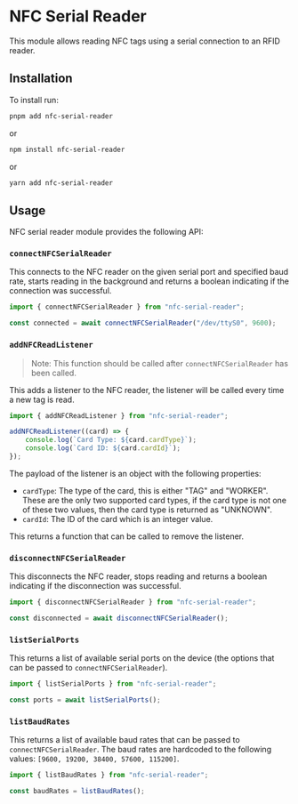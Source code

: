 # NFC Serial Reader

This module allows reading NFC tags using a serial connection to an RFID reader.

## Installation

To install run:

```bash
pnpm add nfc-serial-reader
```

or

```bash
npm install nfc-serial-reader
```

or

```bash
yarn add nfc-serial-reader
```

## Usage

NFC serial reader module provides the following API:

### `connectNFCSerialReader`

This connects to the NFC reader on the given serial port and specified baud rate, starts reading in
the background and returns a boolean indicating if the connection was successful.

```typescript
import { connectNFCSerialReader } from "nfc-serial-reader";

const connected = await connectNFCSerialReader("/dev/ttyS0", 9600);
```

### `addNFCReadListener`

> Note: This function should be called after `connectNFCSerialReader` has been called.

This adds a listener to the NFC reader, the listener will be called every time a new tag is read.

```typescript
import { addNFCReadListener } from "nfc-serial-reader";

addNFCReadListener((card) => {
	console.log(`Card Type: ${card.cardType}`);
	console.log(`Card ID: ${card.cardId}`);
});
```

The payload of the listener is an object with the following properties:

- `cardType`: The type of the card, this is either "TAG" and "WORKER". These are the only two
  supported card types, if the card type is not one of these two values, then the card type
  is returned as "UNKNOWN".
- `cardId`: The ID of the card which is an integer value.

This returns a function that can be called to remove the listener.

### `disconnectNFCSerialReader`

This disconnects the NFC reader, stops reading and returns a boolean indicating if the
disconnection was successful.

```typescript
import { disconnectNFCSerialReader } from "nfc-serial-reader";

const disconnected = await disconnectNFCSerialReader();
```

### `listSerialPorts`

This returns a list of available serial ports on the device (the options that can be passed to
`connectNFCSerialReader`).

```typescript
import { listSerialPorts } from "nfc-serial-reader";

const ports = await listSerialPorts();
```

### `listBaudRates`

This returns a list of available baud rates that can be passed to `connectNFCSerialReader`.
The baud rates are hardcoded to the following values: `[9600, 19200, 38400, 57600, 115200]`.

```typescript
import { listBaudRates } from "nfc-serial-reader";

const baudRates = listBaudRates();
```
